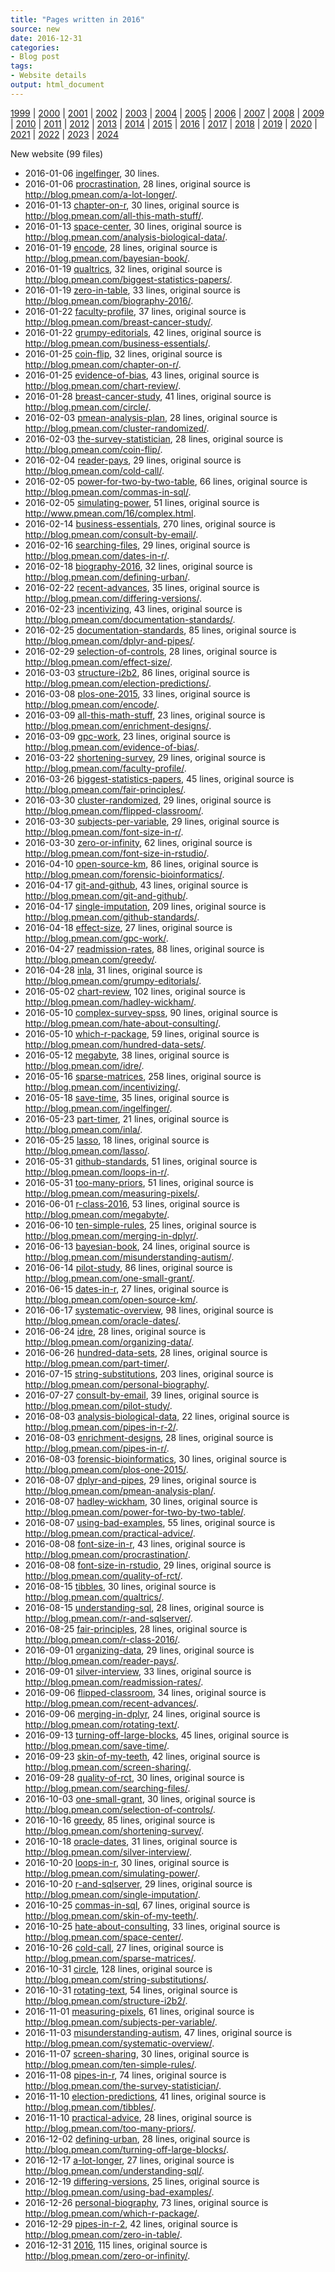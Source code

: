 ```yaml
---
title: "Pages written in 2016"
source: new
date: 2016-12-31
categories:
- Blog post
tags:
- Website details
output: html_document
---
```

 
[1999](http://new.pmean.com/1999/) | [2000](http://new.pmean.com/2000/) | [2001](http://new.pmean.com/2001/) | [2002](http://new.pmean.com/2002/) | [2003](http://new.pmean.com/2003/) | [2004](http://new.pmean.com/2004/) | [2005](http://new.pmean.com/2005/) | [2006](http://new.pmean.com/2006/) | [2007](http://new.pmean.com/2007/) | [2008](http://new.pmean.com/2008/) | [2009](http://new.pmean.com/2009/) | [2010](http://new.pmean.com/2010/) | [2011](http://new.pmean.com/2011/) | [2012](http://new.pmean.com/2012/) | [2013](http://new.pmean.com/2013/) | [2014](http://new.pmean.com/2014/) | [2015](http://new.pmean.com/2015/) | [2016](http://new.pmean.com/2016/) | [2017](http://new.pmean.com/2017/) | [2018](http://new.pmean.com/2018/) | [2019](http://new.pmean.com/2019/) | [2020](http://new.pmean.com/2020/) | [2021](http://new.pmean.com/2021/) | [2022](http://new.pmean.com/2022/) | [2023](http://new.pmean.com/2023/) | [2024](http://new.pmean.com/2024/)
 
New website (99 files)
 
+ 2016-01-06 [ingelfinger](http://new.pmean.com/ingelfinger/),  30 lines.  
+ 2016-01-06 [procrastination](http://new.pmean.com/procrastination/),  28 lines, original source is http://blog.pmean.com/a-lot-longer/.  
+ 2016-01-13 [chapter-on-r](http://new.pmean.com/chapter-on-r/),  30 lines, original source is http://blog.pmean.com/all-this-math-stuff/.  
+ 2016-01-13 [space-center](http://new.pmean.com/space-center/),  30 lines, original source is http://blog.pmean.com/analysis-biological-data/.  
+ 2016-01-19 [encode](http://new.pmean.com/encode/),  28 lines, original source is http://blog.pmean.com/bayesian-book/.  
+ 2016-01-19 [qualtrics](http://new.pmean.com/qualtrics/),  32 lines, original source is http://blog.pmean.com/biggest-statistics-papers/.  
+ 2016-01-19 [zero-in-table](http://new.pmean.com/zero-in-table/),  33 lines, original source is http://blog.pmean.com/biography-2016/.  
+ 2016-01-22 [faculty-profile](http://new.pmean.com/faculty-profile/),  37 lines, original source is http://blog.pmean.com/breast-cancer-study/.  
+ 2016-01-22 [grumpy-editorials](http://new.pmean.com/grumpy-editorials/),  42 lines, original source is http://blog.pmean.com/business-essentials/.  
+ 2016-01-25 [coin-flip](http://new.pmean.com/coin-flip/),  32 lines, original source is http://blog.pmean.com/chapter-on-r/.  
+ 2016-01-25 [evidence-of-bias](http://new.pmean.com/evidence-of-bias/),  43 lines, original source is http://blog.pmean.com/chart-review/.  
+ 2016-01-28 [breast-cancer-study](http://new.pmean.com/breast-cancer-study/),  41 lines, original source is http://blog.pmean.com/circle/.  
+ 2016-02-03 [pmean-analysis-plan](http://new.pmean.com/pmean-analysis-plan/),  28 lines, original source is http://blog.pmean.com/cluster-randomized/.  
+ 2016-02-03 [the-survey-statistician](http://new.pmean.com/the-survey-statistician/),  28 lines, original source is http://blog.pmean.com/coin-flip/.  
+ 2016-02-04 [reader-pays](http://new.pmean.com/reader-pays/),  29 lines, original source is http://blog.pmean.com/cold-call/.  
+ 2016-02-05 [power-for-two-by-two-table](http://new.pmean.com/power-for-two-by-two-table/),  66 lines, original source is http://blog.pmean.com/commas-in-sql/.  
+ 2016-02-05 [simulating-power](http://new.pmean.com/simulating-power/),  51 lines, original source is http://www.pmean.com/16/complex.html.  
+ 2016-02-14 [business-essentials](http://new.pmean.com/business-essentials/),  270 lines, original source is http://blog.pmean.com/consult-by-email/.  
+ 2016-02-16 [searching-files](http://new.pmean.com/searching-files/),  29 lines, original source is http://blog.pmean.com/dates-in-r/.  
+ 2016-02-18 [biography-2016](http://new.pmean.com/biography-2016/),  32 lines, original source is http://blog.pmean.com/defining-urban/.  
+ 2016-02-22 [recent-advances](http://new.pmean.com/recent-advances/),  35 lines, original source is http://blog.pmean.com/differing-versions/.  
+ 2016-02-23 [incentivizing](http://new.pmean.com/incentivizing/),  43 lines, original source is http://blog.pmean.com/documentation-standards/.  
+ 2016-02-25 [documentation-standards](http://new.pmean.com/documentation-standards/),  85 lines, original source is http://blog.pmean.com/dplyr-and-pipes/.  
+ 2016-02-29 [selection-of-controls](http://new.pmean.com/selection-of-controls/),  28 lines, original source is http://blog.pmean.com/effect-size/.  
+ 2016-03-03 [structure-i2b2](http://new.pmean.com/structure-i2b2/),  86 lines, original source is http://blog.pmean.com/election-predictions/.  
+ 2016-03-08 [plos-one-2015](http://new.pmean.com/plos-one-2015/),  33 lines, original source is http://blog.pmean.com/encode/.  
+ 2016-03-09 [all-this-math-stuff](http://new.pmean.com/all-this-math-stuff/),  23 lines, original source is http://blog.pmean.com/enrichment-designs/.  
+ 2016-03-09 [gpc-work](http://new.pmean.com/gpc-work/),  23 lines, original source is http://blog.pmean.com/evidence-of-bias/.  
+ 2016-03-22 [shortening-survey](http://new.pmean.com/shortening-survey/),  29 lines, original source is http://blog.pmean.com/faculty-profile/.  
+ 2016-03-26 [biggest-statistics-papers](http://new.pmean.com/biggest-statistics-papers/),  45 lines, original source is http://blog.pmean.com/fair-principles/.  
+ 2016-03-30 [cluster-randomized](http://new.pmean.com/cluster-randomized/),  29 lines, original source is http://blog.pmean.com/flipped-classroom/.  
+ 2016-03-30 [subjects-per-variable](http://new.pmean.com/subjects-per-variable/),  29 lines, original source is http://blog.pmean.com/font-size-in-r/.  
+ 2016-03-30 [zero-or-infinity](http://new.pmean.com/zero-or-infinity/),  62 lines, original source is http://blog.pmean.com/font-size-in-rstudio/.  
+ 2016-04-10 [open-source-km](http://new.pmean.com/open-source-km/),  86 lines, original source is http://blog.pmean.com/forensic-bioinformatics/.  
+ 2016-04-17 [git-and-github](http://new.pmean.com/git-and-github/),  43 lines, original source is http://blog.pmean.com/git-and-github/.  
+ 2016-04-17 [single-imputation](http://new.pmean.com/single-imputation/),  209 lines, original source is http://blog.pmean.com/github-standards/.  
+ 2016-04-18 [effect-size](http://new.pmean.com/effect-size/),  27 lines, original source is http://blog.pmean.com/gpc-work/.  
+ 2016-04-27 [readmission-rates](http://new.pmean.com/readmission-rates/),  88 lines, original source is http://blog.pmean.com/greedy/.  
+ 2016-04-28 [inla](http://new.pmean.com/inla/),  31 lines, original source is http://blog.pmean.com/grumpy-editorials/.  
+ 2016-05-02 [chart-review](http://new.pmean.com/chart-review/),  102 lines, original source is http://blog.pmean.com/hadley-wickham/.  
+ 2016-05-10 [complex-survey-spss](http://new.pmean.com/complex-survey-spss/),  90 lines, original source is http://blog.pmean.com/hate-about-consulting/.  
+ 2016-05-10 [which-r-package](http://new.pmean.com/which-r-package/),  59 lines, original source is http://blog.pmean.com/hundred-data-sets/.  
+ 2016-05-12 [megabyte](http://new.pmean.com/megabyte/),  38 lines, original source is http://blog.pmean.com/idre/.  
+ 2016-05-16 [sparse-matrices](http://new.pmean.com/sparse-matrices/),  258 lines, original source is http://blog.pmean.com/incentivizing/.  
+ 2016-05-18 [save-time](http://new.pmean.com/save-time/),  35 lines, original source is http://blog.pmean.com/ingelfinger/.  
+ 2016-05-23 [part-timer](http://new.pmean.com/part-timer/),  21 lines, original source is http://blog.pmean.com/inla/.  
+ 2016-05-25 [lasso](http://new.pmean.com/lasso/),  18 lines, original source is http://blog.pmean.com/lasso/.  
+ 2016-05-31 [github-standards](http://new.pmean.com/github-standards/),  51 lines, original source is http://blog.pmean.com/loops-in-r/.  
+ 2016-05-31 [too-many-priors](http://new.pmean.com/too-many-priors/),  51 lines, original source is http://blog.pmean.com/measuring-pixels/.  
+ 2016-06-01 [r-class-2016](http://new.pmean.com/r-class-2016/),  53 lines, original source is http://blog.pmean.com/megabyte/.  
+ 2016-06-10 [ten-simple-rules](http://new.pmean.com/ten-simple-rules/),  25 lines, original source is http://blog.pmean.com/merging-in-dplyr/.  
+ 2016-06-13 [bayesian-book](http://new.pmean.com/bayesian-book/),  24 lines, original source is http://blog.pmean.com/misunderstanding-autism/.  
+ 2016-06-14 [pilot-study](http://new.pmean.com/pilot-study/),  86 lines, original source is http://blog.pmean.com/one-small-grant/.  
+ 2016-06-15 [dates-in-r](http://new.pmean.com/dates-in-r/),  27 lines, original source is http://blog.pmean.com/open-source-km/.  
+ 2016-06-17 [systematic-overview](http://new.pmean.com/systematic-overview/),  98 lines, original source is http://blog.pmean.com/oracle-dates/.  
+ 2016-06-24 [idre](http://new.pmean.com/idre/),  28 lines, original source is http://blog.pmean.com/organizing-data/.  
+ 2016-06-26 [hundred-data-sets](http://new.pmean.com/hundred-data-sets/),  28 lines, original source is http://blog.pmean.com/part-timer/.  
+ 2016-07-15 [string-substitutions](http://new.pmean.com/string-substitutions/),  203 lines, original source is http://blog.pmean.com/personal-biography/.  
+ 2016-07-27 [consult-by-email](http://new.pmean.com/consult-by-email/),  39 lines, original source is http://blog.pmean.com/pilot-study/.  
+ 2016-08-03 [analysis-biological-data](http://new.pmean.com/analysis-biological-data/),  22 lines, original source is http://blog.pmean.com/pipes-in-r-2/.  
+ 2016-08-03 [enrichment-designs](http://new.pmean.com/enrichment-designs/),  28 lines, original source is http://blog.pmean.com/pipes-in-r/.  
+ 2016-08-03 [forensic-bioinformatics](http://new.pmean.com/forensic-bioinformatics/),  30 lines, original source is http://blog.pmean.com/plos-one-2015/.  
+ 2016-08-07 [dplyr-and-pipes](http://new.pmean.com/dplyr-and-pipes/),  29 lines, original source is http://blog.pmean.com/pmean-analysis-plan/.  
+ 2016-08-07 [hadley-wickham](http://new.pmean.com/hadley-wickham/),  30 lines, original source is http://blog.pmean.com/power-for-two-by-two-table/.  
+ 2016-08-07 [using-bad-examples](http://new.pmean.com/using-bad-examples/),  55 lines, original source is http://blog.pmean.com/practical-advice/.  
+ 2016-08-08 [font-size-in-r](http://new.pmean.com/font-size-in-r/),  43 lines, original source is http://blog.pmean.com/procrastination/.  
+ 2016-08-08 [font-size-in-rstudio](http://new.pmean.com/font-size-in-rstudio/),  29 lines, original source is http://blog.pmean.com/quality-of-rct/.  
+ 2016-08-15 [tibbles](http://new.pmean.com/tibbles/),  30 lines, original source is http://blog.pmean.com/qualtrics/.  
+ 2016-08-15 [understanding-sql](http://new.pmean.com/understanding-sql/),  28 lines, original source is http://blog.pmean.com/r-and-sqlserver/.  
+ 2016-08-25 [fair-principles](http://new.pmean.com/fair-principles/),  28 lines, original source is http://blog.pmean.com/r-class-2016/.  
+ 2016-09-01 [organizing-data](http://new.pmean.com/organizing-data/),  29 lines, original source is http://blog.pmean.com/reader-pays/.  
+ 2016-09-01 [silver-interview](http://new.pmean.com/silver-interview/),  33 lines, original source is http://blog.pmean.com/readmission-rates/.  
+ 2016-09-06 [flipped-classroom](http://new.pmean.com/flipped-classroom/),  34 lines, original source is http://blog.pmean.com/recent-advances/.  
+ 2016-09-06 [merging-in-dplyr](http://new.pmean.com/merging-in-dplyr/),  24 lines, original source is http://blog.pmean.com/rotating-text/.  
+ 2016-09-13 [turning-off-large-blocks](http://new.pmean.com/turning-off-large-blocks/),  45 lines, original source is http://blog.pmean.com/save-time/.  
+ 2016-09-23 [skin-of-my-teeth](http://new.pmean.com/skin-of-my-teeth/),  42 lines, original source is http://blog.pmean.com/screen-sharing/.  
+ 2016-09-28 [quality-of-rct](http://new.pmean.com/quality-of-rct/),  30 lines, original source is http://blog.pmean.com/searching-files/.  
+ 2016-10-03 [one-small-grant](http://new.pmean.com/one-small-grant/),  30 lines, original source is http://blog.pmean.com/selection-of-controls/.  
+ 2016-10-16 [greedy](http://new.pmean.com/greedy/),  85 lines, original source is http://blog.pmean.com/shortening-survey/.  
+ 2016-10-18 [oracle-dates](http://new.pmean.com/oracle-dates/),  31 lines, original source is http://blog.pmean.com/silver-interview/.  
+ 2016-10-20 [loops-in-r](http://new.pmean.com/loops-in-r/),  30 lines, original source is http://blog.pmean.com/simulating-power/.  
+ 2016-10-20 [r-and-sqlserver](http://new.pmean.com/r-and-sqlserver/),  29 lines, original source is http://blog.pmean.com/single-imputation/.  
+ 2016-10-25 [commas-in-sql](http://new.pmean.com/commas-in-sql/),  67 lines, original source is http://blog.pmean.com/skin-of-my-teeth/.  
+ 2016-10-25 [hate-about-consulting](http://new.pmean.com/hate-about-consulting/),  33 lines, original source is http://blog.pmean.com/space-center/.  
+ 2016-10-26 [cold-call](http://new.pmean.com/cold-call/),  27 lines, original source is http://blog.pmean.com/sparse-matrices/.  
+ 2016-10-31 [circle](http://new.pmean.com/circle/),  128 lines, original source is http://blog.pmean.com/string-substitutions/.  
+ 2016-10-31 [rotating-text](http://new.pmean.com/rotating-text/),  54 lines, original source is http://blog.pmean.com/structure-i2b2/.  
+ 2016-11-01 [measuring-pixels](http://new.pmean.com/measuring-pixels/),  61 lines, original source is http://blog.pmean.com/subjects-per-variable/.  
+ 2016-11-03 [misunderstanding-autism](http://new.pmean.com/misunderstanding-autism/),  47 lines, original source is http://blog.pmean.com/systematic-overview/.  
+ 2016-11-07 [screen-sharing](http://new.pmean.com/screen-sharing/),  30 lines, original source is http://blog.pmean.com/ten-simple-rules/.  
+ 2016-11-08 [pipes-in-r](http://new.pmean.com/pipes-in-r/),  74 lines, original source is http://blog.pmean.com/the-survey-statistician/.  
+ 2016-11-10 [election-predictions](http://new.pmean.com/election-predictions/),  41 lines, original source is http://blog.pmean.com/tibbles/.  
+ 2016-11-10 [practical-advice](http://new.pmean.com/practical-advice/),  28 lines, original source is http://blog.pmean.com/too-many-priors/.  
+ 2016-12-02 [defining-urban](http://new.pmean.com/defining-urban/),  28 lines, original source is http://blog.pmean.com/turning-off-large-blocks/.  
+ 2016-12-17 [a-lot-longer](http://new.pmean.com/a-lot-longer/),  27 lines, original source is http://blog.pmean.com/understanding-sql/.  
+ 2016-12-19 [differing-versions](http://new.pmean.com/differing-versions/),  25 lines, original source is http://blog.pmean.com/using-bad-examples/.  
+ 2016-12-26 [personal-biography](http://new.pmean.com/personal-biography/),  73 lines, original source is http://blog.pmean.com/which-r-package/.  
+ 2016-12-29 [pipes-in-r-2](http://new.pmean.com/pipes-in-r-2/),  42 lines, original source is http://blog.pmean.com/zero-in-table/.  
+ 2016-12-31 [2016](http://new.pmean.com/2016/),  115 lines, original source is http://blog.pmean.com/zero-or-infinity/.
 
